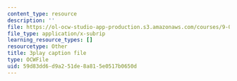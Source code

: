 ```yaml
---
content_type: resource
description: ''
file: https://ol-ocw-studio-app-production.s3.amazonaws.com/courses/9-00sc-introduction-to-psychology-fall-2011/59d83dd6d9a251de8a815e0517b0650d_-cK1og4ElKE.vtt
file_type: application/x-subrip
learning_resource_types: []
resourcetype: Other
title: 3play caption file
type: OCWFile
uid: 59d83dd6-d9a2-51de-8a81-5e0517b0650d
---
```

